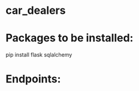 # car_dealers

Packages to be installed:
=========================
pip install flask sqlalchemy

Endpoints:
==========

